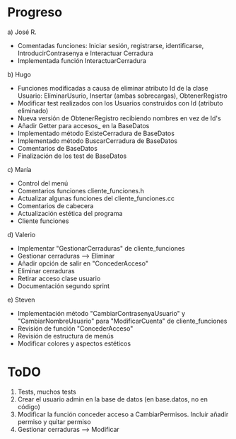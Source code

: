 # Progreso

a) José R.
* Comentadas funciones: Iniciar sesión, registrarse, identificarse, IntroducirContrasenya e Interactuar Cerradura
* Implementada función InteractuarCerradura

b) Hugo
* Funciones modificadas a causa de eliminar atributo Id de la clase Usuario: EliminarUsurio, Insertar (ambas sobrecargas), ObtenerRegistro
* Modificar test realizados con los Usuarios construidos con Id (atributo eliminado)
* Nueva versión de ObtenerRegistro recibiendo nombres en vez de Id's
* Añadir Getter para accesos_ en la BaseDatos
* Implementado método ExisteCerradura de BaseDatos
* Implementado método BuscarCerradura de BaseDatos
* Comentarios de BaseDatos
* Finalización de los test de BaseDatos

c) María 
* Control del menú
* Comentarios funciones cliente_funciones.h 
* Actualizar algunas funciones del cliente_funciones.cc
* Comentarios de cabecera 
* Actualización estética del programa
* Cliente funciones

d) Valerio
* Implementar "GestionarCerraduras" de cliente_funciones
* Gestionar cerraduras --> Eliminar
* Añadir opción de salir en "ConcederAcceso"
* Eliminar cerraduras
* Retirar acceso clase usuario
* Documentación segundo sprint

e) Steven
* Implementación método "CambiarContrasenyaUsuario" y 
"CambiarNombreUsuario" para "ModificarCuenta" de cliente_funciones
* Revisión de función "ConcederAcceso"
* Revisión de estructura de menús
* Modificar colores y aspectos estéticos

# ToDO

1) Tests, muchos tests
2) Crear el usuario admin en la base de datos (en base.datos, no en código)
3) Modificar la función conceder acceso a CambiarPermisos. Incluir añadir permiso y quitar permiso
4) Gestionar cerraduras --> Modificar
